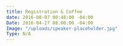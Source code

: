```yaml
---
title: Registration & Coffee
date: 2016-08-07 00:48:00 -04:00
Date: 2016-04-27 08:00:00 -04:00
Image: "/uploads/speaker-placeholder.jpg"
Type: N/A
---
```


